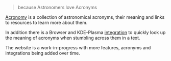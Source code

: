 > because Astronomers love Acronyms

[Acronomy](https://acronomy.lw1.at/) is a collection of astronomical acronyms, their meaning and
links to resources to learn more about them.

In addition there is a Browser and KDE-Plasma [integration](https://acronomy.lw1.at/integrations)
to quickly look up the meaning of acronyms when stumbling across them in a text.

The website is a work-in-progress with more features, acronyms and integrations being added over time.
